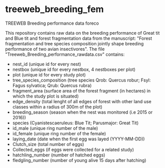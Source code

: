 # treeweb_breeding_fem

TREEWEB Breeding performance data foreco

This repository contains raw data on the breeding performance of Great tit and Blue tit and forest fragmentation data from the manuscript: "Forest fragmentation and tree species composition jointly shape breeding performance of two avian insectivores". The file "Treeweb_Breeding_performance_rawdata.csv" contains:
- nest_id (unique id for every nest)
- nestbox (unique id for every nestbox, 4 nestboxes per plot)
- plot (unique id for every study plot)
- tree_species_composition (tree species Qrob: Quercus robur; Fsyl: Fagus sylvatica; Qrub: Quercus rubra)
- fragment_area (surface area of the forest fragment (in hectares) in which the study plot is situated)
- edge_density (total lenght of all edges of forest with other land use classes within a radius of 300m of the plot)
- breeding_season (season when the nest was monitored (i.e 2015 or 2016))
- species (Cyanistescaeruleus: Blue Tit; Parusmajor: Great Tit)
- id_male (unique ring number of the male)
- id_female (unique ring number of the female)
- laying_date (date when the first egg was layed (YYYY-MM-DD))
- Clutch_size (total number of eggs)
- Collected_eggs (if eggs were collected for a related study)
- hatchling_number (number of hatched eggs)
- fledgling_number (number of young alive 15 days after hatching)

